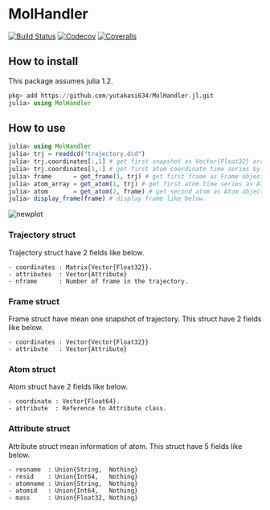 # MolHandler

[![Build Status](https://travis-ci.com/yutakasi634/MolHandler.svg?branch=master)](https://travis-ci.com/yutakasi634/MolHandler.jl)
[![Codecov](https://codecov.io/gh/yutakasi634/MolHandler.jl/branch/master/graph/badge.svg)](https://codecov.io/gh/yutakasi634/MolHandler.jl)
[![Coveralls](https://coveralls.io/repos/github/yutakasi634/MolHandler.jl/badge.svg?branch=master)](https://coveralls.io/github/yutakasi634/MolHandler.jl?branch=master)

## How to install
This package assumes julia 1.2.
```julia
pkg> add https://github.com/yutakasi634/MolHandler.jl.git
julia> using MolHandler
```

## How to use
```julia
julia> using MolHandler
julia> trj = readdcd("trajectory.dcd")
julia> trj.coordinates[:,1] # get first snapshot as Vector{Float32} array.
julia> trj.coordinates[1,:] # get first atom coordinate time series by Atom array.
julia> frame      = get_frame(1, trj) # get first frame as Frame object.
julia> atom_array = get_atom(1, trj) # get first atom time series as Atom array.
julia> atom       = get_atom(2, frame) # get second atom as Atom object.
julia> display_frame(frame) # display frame like below.
```

![newplot](https://user-images.githubusercontent.com/15133454/74083822-9d786e80-4aab-11ea-87b3-86450fa3ff07.png)

### Trajectory struct
Trajectory struct have 2 fields like below.

    - coordinates : Matrix{Vector{Float32}}.
    - attributes  : Vector{Attribute}
    - nframe      : Number of frame in the trajectory.

### Frame struct
Frame struct have mean one snapshot of trajectory.
This struct have 2 fields like below.

    - coordinates : Vector{Vector{Float32}}
    - attribute   : Vector{Attribute}

### Atom struct
Atom struct have 2 fields like below.

    - coordinate : Vector{Float64}.
    - attribute  : Reference to Attribute class.

### Attribute struct
Attribute struct mean information of atom.
This struct have 5 fields like below.

    - resname  : Union{String,  Nothing}
    - resid    : Union{Int64,   Nothing}
    - atomname : Union{String,  Nothing}
    - atomid   : Union{Int64,   Nothing}
    - mass     : Union{Float32, Nothing}

